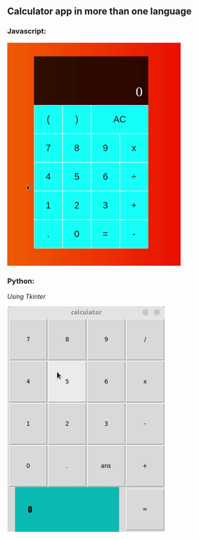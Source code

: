 ## Calculator app in more than one language

### Javascript:

<img src="preview/preview.gif" width=400> </img>

### Python: 
*Using Tkinter*

![python_preview](preview/python.gif)
